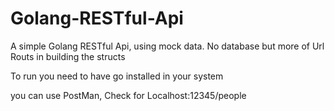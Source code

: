 # Golang-RESTful-Api
A simple Golang RESTful  Api, using mock data. No database but more of Url Routs in building the structs



To run you need to have go installed in your system

you can use PostMan, Check for Localhost:12345/people

````bash  $ go build && ./myApi


